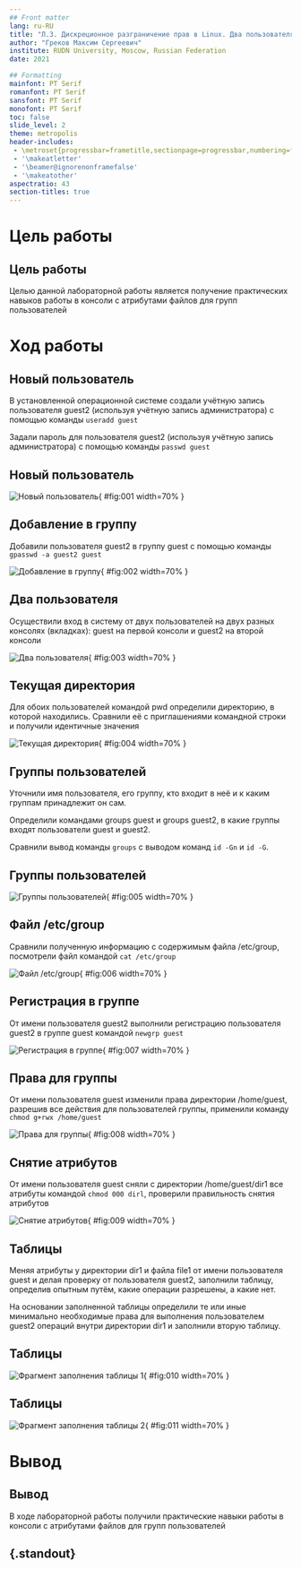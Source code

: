 ```yaml
---
## Front matter
lang: ru-RU
title: "Л.3. Дискреционное разграничение прав в Linux. Два пользователя"
author: "Греков Максим Сергеевич"
institute: RUDN University, Moscow, Russian Federation
date: 2021

## Formatting
mainfont: PT Serif
romanfont: PT Serif
sansfont: PT Serif
monofont: PT Serif
toc: false
slide_level: 2
theme: metropolis
header-includes: 
 - \metroset{progressbar=frametitle,sectionpage=progressbar,numbering=fraction}
 - '\makeatletter'
 - '\beamer@ignorenonframefalse'
 - '\makeatother'
aspectratio: 43
section-titles: true
---
```


# Цель работы

## Цель работы

Целью данной лабораторной работы является получение практических навыков работы в консоли с атрибутами файлов для групп пользователей

# Ход работы 

## Новый пользователь

В установленной операционной системе создали учётную запись пользователя guest2 (используя учётную запись администратора) с помощью команды ```useradd guest```

Задали пароль для пользователя guest2 (используя учётную запись администратора) с помощью команды ```passwd guest```

## Новый пользователь

![Новый пользователь](image/1.png){ #fig:001 width=70% }


## Добавление в группу

Добавили пользователя guest2 в группу guest с помощью команды ```gpasswd -a guest2 guest```

![Добавление в группу](image/2.png){ #fig:002 width=70% }

## Два пользователя

Осуществили вход в систему от двух пользователей на двух разных консолях (вкладках): guest на первой консоли и guest2 на второй консоли

![Два пользователя](image/3.png){ #fig:003 width=70% }

## Текущая директория

Для обоих пользователей командой pwd определили директорию, в которой находились. Сравнили её с приглашениями командной строки и получили идентичные значения

![Текущая директория](image/4.png){ #fig:004 width=70% }

## Группы пользователей

Уточнили имя пользователя, его группу, кто входит в неё и к каким группам принадлежит он сам. 

Определили командами groups guest и groups guest2, в какие группы входят пользователи guest и guest2. 

Сравнили вывод команды ```groups``` с выводом команд ```id -Gn``` и ```id -G```.

## Группы пользователей

![Группы пользователей](image/5.png){ #fig:005 width=70% }

## Файл /etc/group

Сравнили полученную информацию с содержимым файла /etc/group, посмотрели файл командой ```cat /etc/group```

![Файл /etc/group](image/6.png){ #fig:006 width=70% }

## Регистрация в группе

От имени пользователя guest2 выполнили регистрацию пользователя guest2 в группе guest командой ```newgrp guest```

![Регистрация в группе](image/7.png){ #fig:007 width=70% }

## Права для группы

От имени пользователя guest изменили права директории /home/guest, разрешив все действия для пользователей группы, применили команду ```chmod g+rwx /home/guest```

![Права для группы](image/8.png){ #fig:008 width=70% }

## Снятие атрибутов

От имени пользователя guest сняли с директории /home/guest/dir1 все атрибуты командой ```chmod 000 dirl```, проверили правильность снятия атрибутов

![Снятие атрибутов](image/9.png){ #fig:009 width=70% }

## Таблицы

Меняя атрибуты у директории dir1 и файла file1 от имени пользователя guest и делая проверку от пользователя guest2, заполнили таблицу, определив опытным путём, какие операции разрешены, а какие нет. 

На основании заполненной таблицы определили те или иные минимально необходимые права для выполнения пользователем guest2 операций внутри директории dir1 и заполнили вторую таблицу.

## Таблицы

![Фрагмент заполнения таблицы 1](image/10.png){ #fig:010 width=70% }

## Таблицы

![Фрагмент заполнения таблицы 2](image/11.png){ #fig:011 width=70% }

# Вывод

## Вывод

В ходе лабораторной работы получили практические навыки работы в консоли с атрибутами файлов для групп пользователей

## {.standout}